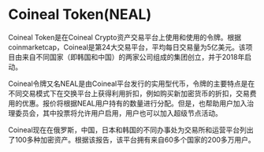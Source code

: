 # 

# Coineal Token(NEAL)

Coineal Token是在Coineal Crypto资产交易平台上使用和使用的令牌。根据coinmarketcap，Coineal是第24大交易平台，平均每日交易量为5亿美元。该项目由来自不同国家（即韩国和中国）的两家公司组成的集团创立，并于2018年启动。

Coineal令牌又名NEAL是由Coineal平台发行的实用型代币，令牌的主要特点是在不同交易模式下在交换平台上获得利用折扣，例如购买新加密货币的折扣，交易费用的优惠。报价将根据NEAL用户持有的数量进行分配。但是，也帮助用户加入治理委员会，其中投票将允许用户启用，用户也可以加入超级节点活动。

Coineal现在在俄罗斯，中国，日本和韩国的不同办事处为交易所和运营平台列出了100多种加密资产。根据该报告，该平台拥有来自60多个国家的200多万用户。

